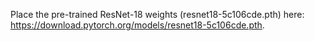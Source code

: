 Place the pre-trained ResNet-18 weights (resnet18-5c106cde.pth) here: https://download.pytorch.org/models/resnet18-5c106cde.pth.
